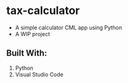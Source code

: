 # tax-calculator
- A simple calculator CML app using Python
- A WIP project

## Built With:
1. Python
4. Visual Studio Code
